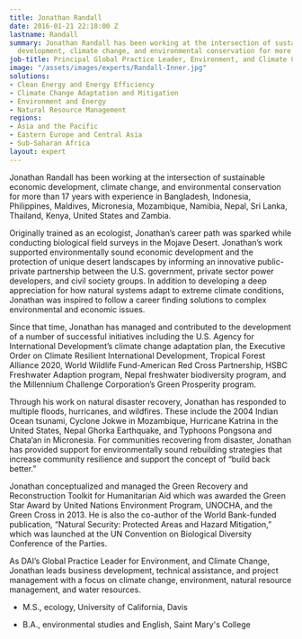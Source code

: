 ```yaml
---
title: Jonathan Randall
date: 2016-01-21 22:18:00 Z
lastname: Randall
summary: Jonathan Randall has been working at the intersection of sustainable economic
  development, climate change, and environmental conservation for more than 17 years.
job-title: Principal Global Practice Leader, Environment, and Climate Change
image: "/assets/images/experts/Randall-Inner.jpg"
solutions:
- Clean Energy and Energy Efficiency
- Climate Change Adaptation and Mitigation
- Environment and Energy
- Natural Resource Management
regions:
- Asia and the Pacific
- Eastern Europe and Central Asia
- Sub-Saharan Africa
layout: expert
---
```


Jonathan Randall has been working at the intersection of sustainable economic development, climate change, and environmental conservation for more than 17 years with experience in Bangladesh, Indonesia, Philippines, Maldives, Micronesia, Mozambique, Namibia, Nepal, Sri Lanka, Thailand, Kenya, United States and Zambia.

Originally trained as an ecologist, Jonathan’s career path was sparked while conducting biological field surveys in the Mojave Desert. Jonathan’s work supported environmentally sound economic development and the protection of unique desert landscapes by informing an innovative public-private partnership between the U.S. government, private sector power developers, and civil society groups. In addition to developing a deep appreciation for how natural systems adapt to extreme climate conditions, Jonathan was inspired to follow a career finding solutions to complex environmental and economic issues.

Since that time, Jonathan has managed and contributed to the development of a number of successful initiatives including the U.S. Agency for International Development’s climate change adaptation plan, the Executive Order on Climate Resilient International Development, Tropical Forest Alliance 2020, World Wildlife Fund-American Red Cross Partnership, HSBC Freshwater Adaption program, Nepal freshwater biodiversity program, and the Millennium Challenge Corporation’s Green Prosperity program.

Through his work on natural disaster recovery, Jonathan has responded to multiple floods, hurricanes, and wildfires. These include the 2004 Indian Ocean tsunami, Cyclone Jokwe in Mozambique, Hurricane Katrina in the United States, Nepal Ghorka Earthquake, and Typhoons Pongsona and Chata’an in Micronesia. For communities recovering from disaster, Jonathan has provided support for environmentally sound rebuilding strategies that increase community resilience and support the concept of “build back better.” 

Jonathan conceptualized and managed the Green Recovery and Reconstruction Toolkit for Humanitarian Aid which was awarded the Green Star Award by United Nations Environment Program, UNOCHA, and the Green Cross in 2013. He is also the co-author of the World Bank-funded publication, “Natural Security: Protected Areas and Hazard Mitigation,” which was launched at the UN Convention on Biological Diversity Conference of the Parties.

As DAI’s Global Practice Leader for Environment, and Climate Change, Jonathan leads business development, technical assistance, and project management with a focus on climate change, environment, natural resource management, and water resources.

* M.S., ecology, University of California, Davis

* B.A., environmental studies and English, Saint Mary's College
